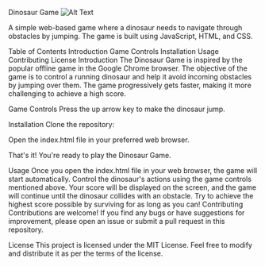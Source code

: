 
Dinosaur Game
![Alt Text]('readme-img.png')


A simple web-based game where a dinosaur needs to navigate through obstacles by jumping. The game is built using JavaScript, HTML, and CSS.

Table of Contents
Introduction
Game Controls
Installation
Usage
Contributing
License
Introduction
The Dinosaur Game is inspired by the popular offline game in the Google Chrome browser. The objective of the game is to control a running dinosaur and help it avoid incoming obstacles by jumping over them. The game progressively gets faster, making it more challenging to achieve a high score.

Game Controls
Press the up arrow key to make the dinosaur jump.

Installation
Clone the repository:

Open the index.html file in your preferred web browser.

That's it! You're ready to play the Dinosaur Game.

Usage
Once you open the index.html file in your web browser, the game will start automatically.
Control the dinosaur's actions using the game controls mentioned above.
Your score will be displayed on the screen, and the game will continue until the dinosaur collides with an obstacle.
Try to achieve the highest score possible by surviving for as long as you can!
Contributing
Contributions are welcome! If you find any bugs or have suggestions for improvement, please open an issue or submit a pull request in this repository.

License
This project is licensed under the MIT License. Feel free to modify and distribute it as per the terms of the license.
